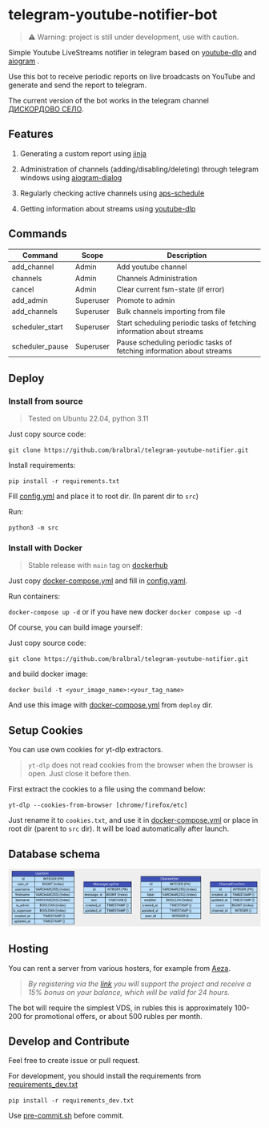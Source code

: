 # telegram-youtube-notifier-bot

> ⚠️ Warning: project is still under development, use with caution.

Simple Youtube LiveStreams notifier in telegram based on [youtube-dlp](https://github.com/yt-dlp/yt-dlp) and  [aiogram](https://github.com/aiogram/aiogram) .

Use this bot to receive periodic reports on live broadcasts on YouTube and generate and send the report to telegram. 

The current version of the bot works in the telegram channel [ДИСКОРДОВО СЕЛО](https://t.me/diskordovoselo).

## Features

1. Generating a custom report using [jinja](https://github.com/pallets/jinja)

2. Administration of channels (adding/disabling/deleting) through telegram windows using [aiogram-dialog](https://github.com/Tishka17/aiogram_dialog)

3. Regularly checking active channels using [aps-schedule](https://github.com/agronholm/apscheduler)

4. Getting information about streams using [youtube-dlp](https://github.com/yt-dlp/yt-dlp)

## Commands

| Command | Scope     | Description                                                           |
|---------|-----------|-----------------------------------------------------------------------|
| add_channel   | Admin     | Add youtube channel                                                   |
| channels   | Admin     | Channels Administration                                               |
| cancel   | Admin     | Clear current fsm-state (if error)                                    |
| add_admin   | Superuser | Promote to admin                                                      |
| add_channels   | Superuser   | Bulk channels importing from file                                     |
| scheduler_start   | Superuser     | Start scheduling periodic tasks of fetching information about streams |
| scheduler_pause   | Superuser     | Pause scheduling periodic tasks of fetching information about streams |

## Deploy

### Install from source

> Tested on Ubuntu 22.04, python 3.11

Just copy source code:

`git clone https://github.com/bralbral/telegram-youtube-notifier.git`

Install requirements:

`pip install -r requirements.txt`

Fill [config.yml](./deploy/example.config.yaml) and place it to root dir. (In parent dir to `src`)

Run:

`python3 -m src`

### Install with Docker

> Stable release with `main` tag on [dockerhub](https://hub.docker.com/r/bral1488/telegram-youtube-notifier/tags)

Just copy [docker-compose.yml](./deploy/example.docker-compose.yml) and fill in  [config.yaml](./deploy/example.config.yaml).

Run containers:

`docker-compose up -d` or if you have new docker `docker compose up -d`

Of course, you can build image yourself:

Just copy source code:

`git clone https://github.com/bralbral/telegram-youtube-notifier.git`

and build docker image:

`docker build -t <your_image_name>:<your_tag_name>`

And use this image with [docker-compose.yml](./deploy/example.docker-compose.yml) from `deploy` dir.

## Setup Cookies

You can use own cookies for yt-dlp extractors.

> `yt-dlp` does not read cookies from the browser when the browser is open. Just close it before then.

First extract the cookies to a file using the command below:

`yt-dlp --cookies-from-browser [chrome/firefox/etc]`

Just rename it to `cookies.txt`, and use it in [docker-compose.yml](/deploy/example.docker-compose.yml) or place in root dir (parent to `src` dir).
It will be load automatically after launch.

## Database schema

<img src="src/db/svg_schema/db-schema.svg">

## Hosting
You can rent a server from various hosters, for example from [Aeza](https://aeza.net/?ref=380831).

>*By registering via the [link](https://aeza.net/?ref=380831) you will support the project and receive a 15% bonus on your balance, which will be valid for 24 hours.*

The bot will require the simplest VDS, in rubles this is approximately 100-200 for promotional offers, or about 500 rubles per month.

## Develop and Contribute

Feel free to create issue or pull request.

For development, you should install the requirements from [requirements_dev.txt](./requirements_dev.txt)

`pip install -r requirements_dev.txt`

Use [pre-commit.sh](./pre-commit.sh) before commit.

